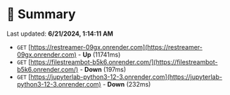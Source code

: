 # 📖 Summary
Last updated: **6/21/2024, 1:14:11 AM**

- `GET` [https://restreamer-09gx.onrender.com](https://restreamer-09gx.onrender.com) - **Up** (11741ms)
- `GET` [https://filestreambot-b5k6.onrender.com/](https://filestreambot-b5k6.onrender.com/) - **Down** (197ms)
- `GET` [https://jupyterlab-python3-12-3.onrender.com](https://jupyterlab-python3-12-3.onrender.com) - **Down** (232ms)
